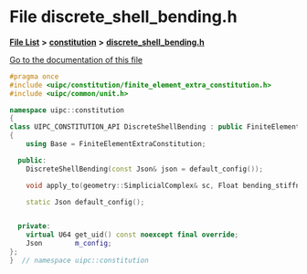 

# File discrete\_shell\_bending.h

[**File List**](files.md) **>** [**constitution**](dir_e6404e629433dfdedefe8b8f43f6234d.md) **>** [**discrete\_shell\_bending.h**](discrete__shell__bending_8h.md)

[Go to the documentation of this file](discrete__shell__bending_8h.md)


```C++
#pragma once
#include <uipc/constitution/finite_element_extra_constitution.h>
#include <uipc/common/unit.h>

namespace uipc::constitution
{
class UIPC_CONSTITUTION_API DiscreteShellBending : public FiniteElementExtraConstitution
{
    using Base = FiniteElementExtraConstitution;

  public:
    DiscreteShellBending(const Json& json = default_config());

    void apply_to(geometry::SimplicialComplex& sc, Float bending_stiffness = 100.0_kPa);

    static Json default_config();


  private:
    virtual U64 get_uid() const noexcept final override;
    Json        m_config;
};
}  // namespace uipc::constitution
```


